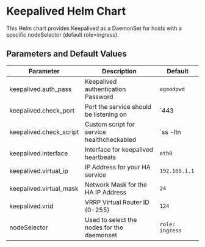 # Keepalived Helm Chart

This Helm chart provides Keepalived as a DaemonSet for hosts with a specific nodeSelector (default role=ingress).

## Parameters and Default Values

| Parameter                    | Description                                | Default               |
| ---------------------------- | ------------------------------------------ | --------------------- |
| keepalived.auth_pass         | Keepalived authentication Password         | `agoodpwd`            |
| keepalived.check_port        | Port the service should be listening on    | `443                  |
| keepalived.check_script      | Custom script for service healthcheckabled | `ss -ltn | grep :443` |
| keepalived.interface         | Interface for keepalived heartbeats        | `eth0`                |
| keepalived.virtual_ip        | IP Address for your HA service             | `192.168.1.1 `        |
| keepalived.virtual_mask      | Network Mask for the HA IP Address         | `24`                  |
| keepalived.vrid              | VRRP Virtual Router ID (0-255)             | `124`                 |
| nodeSelector                 | Used to select the nodes for the daemonset | `role: ingress`       |
